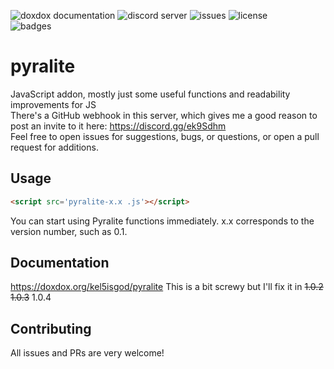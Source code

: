![doxdox documentation](https://doxdox.org/images/badge-flat.svg)
![discord server](https://img.shields.io/badge/discord-ek9Sdhm-blue?logo=discord)
![issues](https://img.shields.io/github/issues/kel5isgod/pyralite)
![license](https://img.shields.io/github/license/kel5isgod/pyralite)
<br>![badges](https://img.shields.io/badge/badges%3F-check-success)


# pyralite
JavaScript addon, mostly just some useful functions and readability improvements for JS <br>
There's a GitHub webhook in this server, which gives me a good reason to post an invite to it here:
https://discord.gg/ek9Sdhm <br>
Feel free to open issues for suggestions, bugs, or questions, or open a pull request for additions.
## Usage
```html
<script src='pyralite-x.x .js'></script>
```
You can start using Pyralite functions immediately.
x.x corresponds to the version number, such as 0.1.

## Documentation
https://doxdox.org/kel5isgod/pyralite
This is a bit screwy but I'll fix it in ~~1.0.2~~ ~~1.0.3~~ 1.0.4
## Contributing
All issues and PRs are very welcome!
